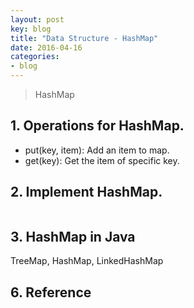 ```yaml
---
layout: post
key: blog
title: "Data Structure - HashMap"
date: 2016-04-16
categories:
- blog
---
```


> HashMap

## 1. Operations for HashMap.
* put(key, item): Add an item to map.
* get(key): Get the item of specific key.

## 2. Implement HashMap.
```java
```

## 3. HashMap in Java
TreeMap, HashMap, LinkedHashMap

## 6. Reference
